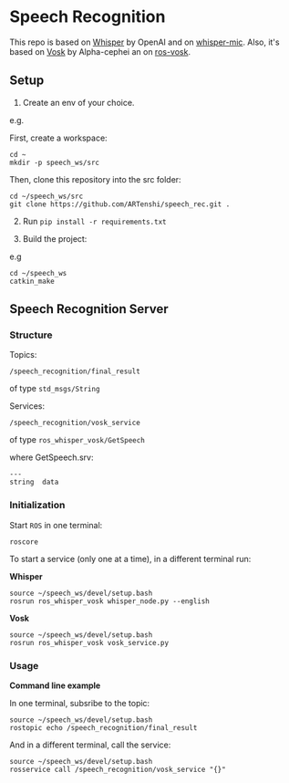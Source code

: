# Speech Recognition
This repo is based on [Whisper](https://github.com/openai/whisper) by OpenAI and on [whisper-mic](https://github.com/mallorbc/whisper_mic).  Also, it's based on [Vosk](https://alphacephei.com/vosk/) by Alpha-cephei an on [ros-vosk](https://github.com/alphacep/ros-vosk).

## Setup

1. Create an env of your choice.

e.g.

First, create a workspace:

```
cd ~
mkdir -p speech_ws/src
```

Then, clone this repository into the src folder:

```
cd ~/speech_ws/src
git clone https://github.com/ARTenshi/speech_rec.git .
```

2. Run ```pip install -r requirements.txt```

3. Build the project:

e.g 

```
cd ~/speech_ws
catkin_make
```

## Speech Recognition Server

### Structure

Topics:

```
/speech_recognition/final_result
```

of type `std_msgs/String`


Services:

```
/speech_recognition/vosk_service
```

of type `ros_whisper_vosk/GetSpeech` 

where GetSpeech.srv:

```
---
string  data
```

### Initialization

Start `ROS` in one terminal:

```
roscore
```

To start a service (only one at a time), in a different terminal run:

**Whisper**

```
source ~/speech_ws/devel/setup.bash
rosrun ros_whisper_vosk whisper_node.py --english
```

**Vosk**

```
source ~/speech_ws/devel/setup.bash
rosrun ros_whisper_vosk vosk_service.py
```

### Usage

**Command line example**

In one terminal, subsribe to the topic:

```
source ~/speech_ws/devel/setup.bash
rostopic echo /speech_recognition/final_result
```

And in a different terminal, call the service:

```
source ~/speech_ws/devel/setup.bash
rosservice call /speech_recognition/vosk_service "{}"
```

